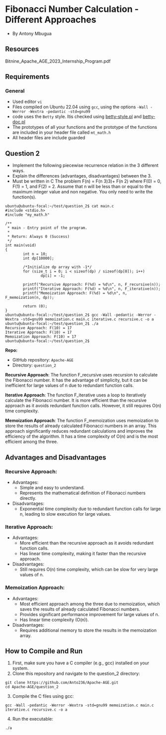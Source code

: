 Fibonacci Number Calculation - Different Approaches
===================================================
- By Antony Mbugua

Resources
---------
Bitnine_Apache_AGE_2023_Internship_Program.pdf

Requirements
------------

### General
-    Used editor `vi`
-    Files compiled on Ubuntu 22.04 using `gcc`, using the options `-Wall -Werror -Wextra -pedantic -std=gnu99`
-    code uses the `Betty` style. Itis checked using [betty-style.pl](https://github.com/holbertonschool/Betty/blob/master/betty-style.pl "betty-style.pl") and [betty-doc.pl](https://github.com/holbertonschool/Betty/blob/master/betty-doc.pl "betty-doc.pl")
-    The prototypes of all your functions and the prototype of the functions are included in your header file called `mt_math.h`
-    All header files are include guarded

Question 2
----------

-    Implement the following piecewise recurrence relation in the 3 different ways.
-    Explain the differences (advantages, disadvantages) between the 3.
-    Must be written in C
The problem
F(n) = F(n
3)3)+ F(n 2) where F(0) = 0, F(1) = 1, and F(2) = 2.
Assume that n will be less than or equal to the maximum integer value and non
negative. You only need to
write the function(s).

```
ubuntu@ubuntu-focal:~/test/question_2$ cat main.c
#include <stdio.h>
#include "my_math.h"

/**
 * main - Entry point of the program.
 *
 * Return: Always 0 (Success)
 */
int main(void)
{
        int n = 10;
        int dp[10000];

        /*Initialize dp array with -1*/
        for (size_t i = 0; i < sizeof(dp) / sizeof(dp[0]); i++)
                dp[i] = -1;

        printf("Recursive Approach: F(%d) = %d\n", n, F_recursive(n));
        printf("Iterative Approach: F(%d) = %d\n", n, F_iterative(n));
        printf("Memoization Approach: F(%d) = %d\n", n, F_memoization(n, dp));

        return (0);
}
ubuntu@ubuntu-focal:~/test/question_2$ gcc -Wall -pedantic -Werror -Wextra -std=gnu99 memoization.c main.c iterative.c recursive.c -o a
ubuntu@ubuntu-focal:~/test/question_2$ ./a
Recursive Approach: F(10) = 17
Iterative Approach: F(10) = 17
Memoization Approach: F(10) = 17
ubuntu@ubuntu-focal:~/test/question_2$
```

**Repo:**

-    GitHub repository: `Apache-AGE`
-    Directory: `question_2`

**Recursive Approach**: The function F_recursive uses recursion to calculate the Fibonacci number. It has the advantage of simplicity, but it can be inefficient for large values of n due to redundant function calls.

**Iterative Approach**: The function F_iterative uses a loop to iteratively calculate the Fibonacci number. It is more efficient than the recursive approach as it avoids redundant function calls. However, it still requires O(n) time complexity.

**Memoization Approach**: The function F_memoization uses memoization to store the results of already calculated Fibonacci numbers in an array. This approach significantly reduces redundant calculations and improves the efficiency of the algorithm. It has a time complexity of O(n) and is the most efficient among the three.

## Advantages and Disadvantages

### Recursive Approach:

-   Advantages:
    -    Simple and easy to understand.
    -    Represents the mathematical definition of Fibonacci numbers directly.
-   Disadvantages:
    -    Exponential time complexity due to redundant function calls for large n, leading to slow execution for large values.

### Iterative Approach:

-   Advantages:
    -    More efficient than the recursive approach as it avoids redundant function calls.
    -    Has linear time complexity, making it faster than the recursive approach.
-   Disadvantages:
    -    Still requires O(n) time complexity, which can be slow for very large values of n.

### Memoization Approach:

-   Advantages:
    -    Most efficient approach among the three due to memoization, which saves the results of already calculated Fibonacci numbers.
    -    Provides significant performance improvement for large values of n.
    -    Has linear time complexity (O(n)).
-   Disadvantages:
    -    Requires additional memory to store the results in the memoization array.

How to Compile and Run
----------------------

1.  First, make sure you have a C compiler (e.g., gcc) installed on your system.
2.  Clone this repository and navigate to the question_2 directory:

```
git clone https://github.com/Anto236/Apache-AGE.git
cd Apache-AGE/question_2
```

3.  Compile the C files using gcc:

```
gcc -Wall -pedantic -Werror -Wextra -std=gnu99 memoization.c main.c iterative.c recursive.c -o a
```

4.  Run the executable:

```
./a
```
